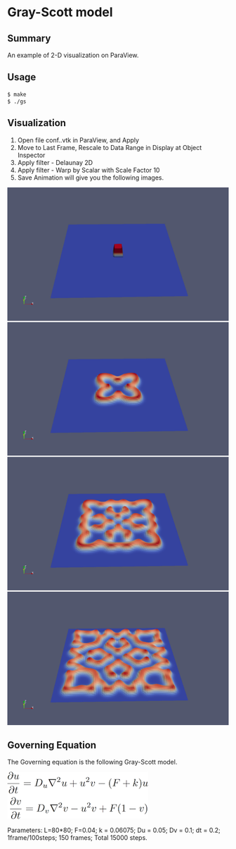 # Gray-Scott model

## Summary
An example of 2-D visualization on ParaView.

## Usage

``` 
$ make
$ ./gs
``` 

## Visualization

1. Open file conf..vtk in ParaView, and Apply
2. Move to Last Frame, Rescale to Data Range in Display at Object Inspector
3. Apply filter - Delaunay 2D
4. Apply filter - Warp by Scalar with Scale Factor 10
5. Save Animation will give you the following images.

![Image1](result/gs1.png)
![Image2](result/gs2.png)
![Image3](result/gs3.png)
![Image4](result/gs4.png)

## Governing Equation

The Governing equation is the following Gray-Scott model.

![GS Equation](result/gs_eq.png)

Parameters: L=80*80; F=0.04; k = 0.06075; Du = 0.05; Dv = 0.1; dt = 0.2; 1frame/100steps; 150 frames; Total 15000 steps. 
